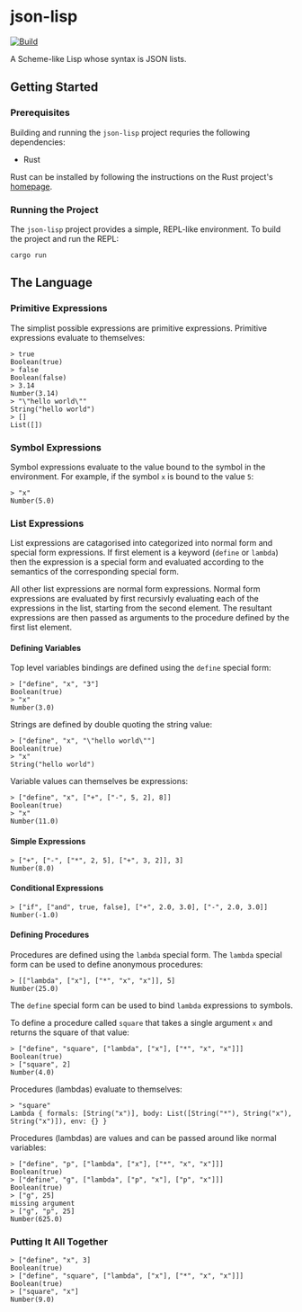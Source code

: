 # json-lisp

[![Build](https://github.com/progbits/json-lisp/actions/workflows/build.yaml/badge.svg?branch=main)](https://github.com/progbits/json-lisp/actions/workflows/build.yaml)

A Scheme-like Lisp whose syntax is JSON lists.

## Getting Started

### Prerequisites

Building and running the `json-lisp` project requries the following dependencies:

- Rust

Rust can be installed by following the instructions on the Rust project's
[homepage](https://www.rust-lang.org/tools/install).

### Running the Project

The `json-lisp` project provides a simple, REPL-like environment. To build the
project and run the REPL:

```shell
cargo run
```

## The Language

### Primitive Expressions

The simplist possible expressions are primitive expressions. Primitive
expressions evaluate to themselves:

```shell
> true
Boolean(true)
> false
Boolean(false)
> 3.14
Number(3.14)
> "\"hello world\""
String("hello world")
> []
List([])
```

### Symbol Expressions

Symbol expressions evaluate to the value bound to the symbol in the environment. For example, if the symbol `x` is bound to the value `5`:

```shell
> "x"
Number(5.0)
```

### List Expressions

List expressions are catagorised into categorized into normal form and special
form expressions. If first element is a keyword (`define` or `lambda`) then the
expression is a special form and evaluated according to the semantics of the
corresponding special form.

All other list expressions are normal form expressions. Normal form expressions
are evaluated by first recursivly evaluating each of the expressions in the
list, starting from the second element. The resultant expressions are then
passed as arguments to the procedure defined by the first list element.

#### Defining Variables

Top level variables bindings are defined using the `define` special form:

```shell
> ["define", "x", "3"]
Boolean(true)
> "x"
Number(3.0)
```

Strings are defined by double quoting the string value:

```shell
> ["define", "x", "\"hello world\""]
Boolean(true)
> "x"
String("hello world")
```

Variable values can themselves be expressions:

```shell
> ["define", "x", ["+", ["-", 5, 2], 8]]
Boolean(true)
> "x"
Number(11.0)
```

#### Simple Expressions

```shell
> ["+", ["-", ["*", 2, 5], ["+", 3, 2]], 3]
Number(8.0)
```

#### Conditional Expressions

```shell
> ["if", ["and", true, false], ["+", 2.0, 3.0], ["-", 2.0, 3.0]]
Number(-1.0)
```

#### Defining Procedures

Procedures are defined using the `lambda` special form. The `lambda` special
form can be used to define anonymous procedures:

```shell
> [["lambda", ["x"], ["*", "x", "x"]], 5]
Number(25.0)
```

The `define` special form can be used to bind `lambda` expressions to symbols.

To define a procedure called `square` that takes a single argument `x` and
returns the square of that value:

```shell
> ["define", "square", ["lambda", ["x"], ["*", "x", "x"]]]
Boolean(true)
> ["square", 2]
Number(4.0)
```

Procedures (lambdas) evaluate to themselves:

```shell
> "square"
Lambda { formals: [String("x")], body: List([String("*"), String("x"), String("x")]), env: {} }
```

Procedures (lambdas) are values and can be passed around like normal variables:

```shell
> ["define", "p", ["lambda", ["x"], ["*", "x", "x"]]]
Boolean(true)
> ["define", "g", ["lambda", ["p", "x"], ["p", "x"]]]
Boolean(true)
> ["g", 25]
missing argument
> ["g", "p", 25]
Number(625.0)
```

### Putting It All Together

```shell
> ["define", "x", 3]
Boolean(true)
> ["define", "square", ["lambda", ["x"], ["*", "x", "x"]]]
Boolean(true)
> ["square", "x"]
Number(9.0)
```
